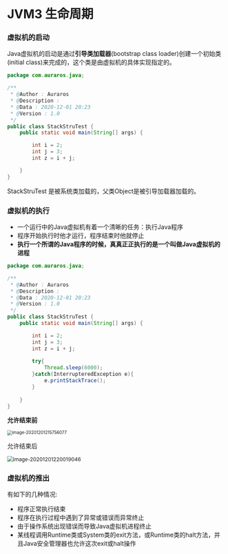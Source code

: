 # JVM3 生命周期

### 虚拟机的启动

Java虚拟机的启动是通过**引导类加载器**(bootstrap class loader)创建一个初始类(initial class)来完成的，这个类是由虚拟机的具体实现指定的。

```java
package com.auraros.java;

/**
 * @Author : Auraros
 * @Description :
 * @Data : 2020-12-01 20:23
 * @Version : 1.0
 */
public class StackStruTest {
    public static void main(String[] args) {

        int i = 2;
        int j = 3;
        int z = i + j;

    }
}

```

StackStruTest 是被系统类加载的，父类Object是被引导加载器加载的。

### 虚拟机的执行

- 一个运行中的Java虚拟机有着一个清晰的任务：执行Java程序
- 程序开始执行时他才运行，程序结束时他就停止
- **执行一个所谓的Java程序的时候，真真正正执行的是一个叫做Java虚拟机的进程**

```java
package com.auraros.java;

/**
 * @Author : Auraros
 * @Description :
 * @Data : 2020-12-01 20:23
 * @Version : 1.0
 */
public class StackStruTest {
    public static void main(String[] args) {

        int i = 2;
        int j = 3;
        int z = i + j;
        
       	try{
            Thread.sleep(6000);
        }catch(InterrupteredException e){
            e.printStackTrace();
        }
        
    }
}
```

**允许结束前**

<img src="C:\Users\Auraros\AppData\Roaming\Typora\typora-user-images\image-20201201215756077.png" alt="image-20201201215756077" style="zoom:70%;" />

允许结束后

<img src="C:\Users\Auraros\AppData\Roaming\Typora\typora-user-images\image-20201201220019046.png" alt="image-20201201220019046" style="zoom:85%;" />

### 虚拟机的推出

有如下的几种情况:

- 程序正常执行结束
- 程序在执行过程中遇到了异常或错误而异常终止
- 由于操作系统出现错误而导致Java虚拟机进程终止
- 某线程调用Runtime类或System类的exit方法，或Runtime类的halt方法，并且Java安全管理器也允许这次exit或halt操作

